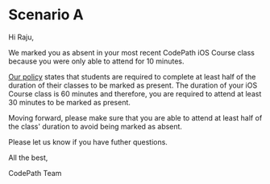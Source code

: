 # Scenario A

Hi Raju, 

We marked you as absent in your most recent CodePath iOS Course class because you were only able to attend for 10 minutes. 

[Our policy](https://courses.codepath.org/snippets/ios_university/policies_remote_fall19#heading-attendance-and-coursework-submissions) states that students are required to complete at least half of the duration of their classes to be marked as present. The duration of your iOS Course class is 60 minutes and therefore, you are required to attend at least 30 minutes to be marked as present. 

Moving forward, please make sure that you are able to attend at least half of the class' duration to avoid being marked as absent. 

Please let us know if you have futher questions. 



All the best, 

CodePath Team


